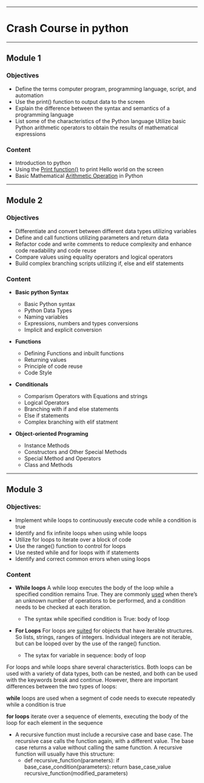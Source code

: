***
#	Crash Course in python

***
##	Module 1
###	Objectives

+ Define the terms computer program, programming language, script, and automation 
+ Use the print() function to output data to the screen
+ Explain the difference between the syntax and semantics of a programming language
+ List some of the characteristics of the Python language
Utilize basic Python arithmetic operators to obtain the results of mathematical expressions


###	Content

+ Introduction to python
+ Using the [Print function()](./01_Hello_Python/hello.py) to print Hello world on the screen
+ Basic Mathematical [Arithmetic Operation](./01_Hello_Python/hello.py) in Python

***

##	Module 2
###	Objectives

+ Differentiate and convert between different data types utilizing variables
+ Define and call functions utilizing parameters and return data
+ Refactor code and write comments to reduce complexity and enhance code readability and code reuse
+ Compare values using equality operators and logical operators
+ Build complex branching scripts utilizing if, else and elif statements


###	Content
+	**Basic python Syntax**
	+ Basic Python syntax
	+ Python Data Types
	+ Naming variables
	+ Expressions, numbers and types conversions
	+ Implicit and explicit conversion

+ **Functions**
	+ Defining Functions and inbuilt functions
	+ Returning values
	+ Principle of code reuse
	+ Code Style  

+ **Conditionals**
	+ Comparism Operators with Equations and strings
	+ Logical Operators
	+ Branching with if and else statements
	+ Else if statements
	+ Complex branching with elif statment

+ **Object-oriented Programing**
	+ Instance Methods
	+ Constructors and Other Special Methods
	+ Special Method and Operators
	+ Class and Methods

***

##	Module 3
###	Objectives:
-	Implement while loops to continuously execute code while a condition is true
-	Identify and fix infinite loops when using while loops
-	Utilize for loops to iterate over a block of code
-	Use the range() function to control for loops
-	Use nested while and for loops with if statements
-	Identify and correct common errors when using loops

###	Content
-	**While loops**
A while loop executes the body of the loop while a specified condition remains True. They are commonly [used](./03_loops/1.while_loop.py) when there’s an unknown number of operations to be performed, and a condition needs to be checked at each iteration. 
	-	The syntax
	while specified condition is True:
	body of loop

- 	**For Loops**
For loops are [suited](./03_loops/2.for_Loop.py) for objects that have iterable structures. So lists, strings, ranges of integers. Individual integers are not iterable, but can be looped over by the use of the range() function. 
	-	The sytax
	for variable in sequence:
    body of loop
	
For loops and while loops share several characteristics. Both loops can be used with a variety of data types, both can be nested, and both can be used with the keywords break and continue. However, there are important differences between the two types of loops: 

**while** loops are used when a segment of code needs to execute repeatedly while a condition is true

**for loops** iterate over a sequence of elements, executing the body of the loop for each element in the sequence

-	A recursive function must include a recursive case and base case. The recursive case calls the function again, with a different value. The base case returns a value without calling the same function.
A recursive function will usually have this structure:
	-	def recursive_function(parameters):
    		if base_case_condition(parameters):
    		return base_case_value
    		recursive_function(modified_parameters)
